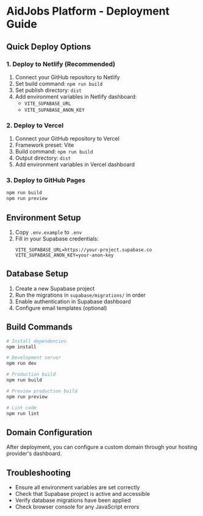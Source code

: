 # AidJobs Platform - Deployment Guide

## Quick Deploy Options

### 1. Deploy to Netlify (Recommended)
1. Connect your GitHub repository to Netlify
2. Set build command: `npm run build`
3. Set publish directory: `dist`
4. Add environment variables in Netlify dashboard:
   - `VITE_SUPABASE_URL`
   - `VITE_SUPABASE_ANON_KEY`

### 2. Deploy to Vercel
1. Connect your GitHub repository to Vercel
2. Framework preset: Vite
3. Build command: `npm run build`
4. Output directory: `dist`
5. Add environment variables in Vercel dashboard

### 3. Deploy to GitHub Pages
```bash
npm run build
npm run preview
```

## Environment Setup

1. Copy `.env.example` to `.env`
2. Fill in your Supabase credentials:
   ```
   VITE_SUPABASE_URL=https://your-project.supabase.co
   VITE_SUPABASE_ANON_KEY=your-anon-key
   ```

## Database Setup

1. Create a new Supabase project
2. Run the migrations in `supabase/migrations/` in order
3. Enable authentication in Supabase dashboard
4. Configure email templates (optional)

## Build Commands

```bash
# Install dependencies
npm install

# Development server
npm run dev

# Production build
npm run build

# Preview production build
npm run preview

# Lint code
npm run lint
```

## Domain Configuration

After deployment, you can configure a custom domain through your hosting provider's dashboard.

## Troubleshooting

- Ensure all environment variables are set correctly
- Check that Supabase project is active and accessible
- Verify database migrations have been applied
- Check browser console for any JavaScript errors